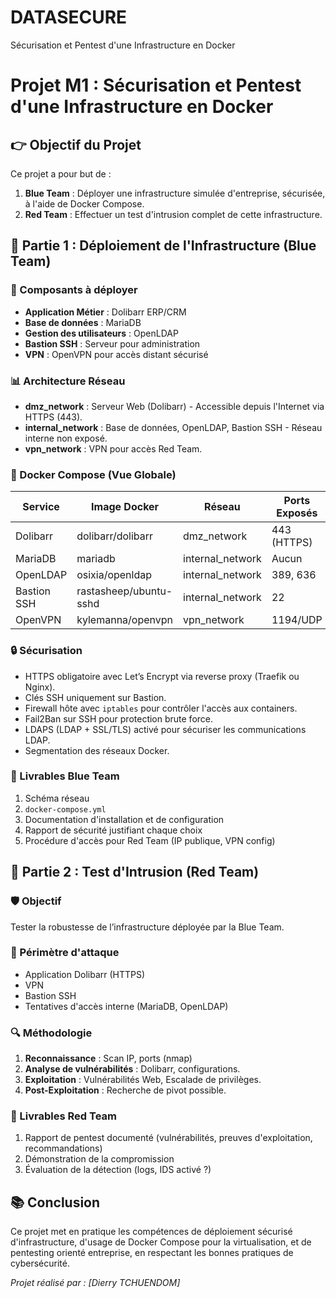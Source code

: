 # DATASECURE
Sécurisation et Pentest d'une Infrastructure en Docker
# Projet M1 : Sécurisation et Pentest d'une Infrastructure en Docker

## 👉 Objectif du Projet

Ce projet a pour but de :

1. **Blue Team** : Déployer une infrastructure simulée d'entreprise, sécurisée, à l'aide de Docker Compose.
2. **Red Team** : Effectuer un test d'intrusion complet de cette infrastructure.

## 🔧 Partie 1 : Déploiement de l'Infrastructure (Blue Team)

### 🔹 Composants à déployer

* **Application Métier** : Dolibarr ERP/CRM
* **Base de données** : MariaDB
* **Gestion des utilisateurs** : OpenLDAP
* **Bastion SSH** : Serveur pour administration
* **VPN** : OpenVPN pour accès distant sécurisé

### 📊 Architecture Réseau

* **dmz\_network** : Serveur Web (Dolibarr) - Accessible depuis l'Internet via HTTPS (443).
* **internal\_network** : Base de données, OpenLDAP, Bastion SSH - Réseau interne non exposé.
* **vpn\_network** : VPN pour accès Red Team.

### 📁 Docker Compose (Vue Globale)

| Service     | Image Docker           | Réseau            | Ports Exposés |
| ----------- | ---------------------- | ----------------- | ------------- |
| Dolibarr    | dolibarr/dolibarr      | dmz\_network      | 443 (HTTPS)   |
| MariaDB     | mariadb                | internal\_network | Aucun         |
| OpenLDAP    | osixia/openldap        | internal\_network | 389, 636      |
| Bastion SSH | rastasheep/ubuntu-sshd | internal\_network | 22            |
| OpenVPN     | kylemanna/openvpn      | vpn\_network      | 1194/UDP      |

### 🔒 Sécurisation

* HTTPS obligatoire avec Let’s Encrypt via reverse proxy (Traefik ou Nginx).
* Clés SSH uniquement sur Bastion.
* Firewall hôte avec `iptables` pour contrôler l'accès aux containers.
* Fail2Ban sur SSH pour protection brute force.
* LDAPS (LDAP + SSL/TLS) activé pour sécuriser les communications LDAP.
* Segmentation des réseaux Docker.

### 📅 Livrables Blue Team

1. Schéma réseau
2. `docker-compose.yml`
3. Documentation d'installation et de configuration
4. Rapport de sécurité justifiant chaque choix
5. Procédure d'accès pour Red Team (IP publique, VPN config)

## 🔧 Partie 2 : Test d'Intrusion (Red Team)

### 🛡️ Objectif

Tester la robustesse de l’infrastructure déployée par la Blue Team.

### 🔹 Périmètre d'attaque

* Application Dolibarr (HTTPS)
* VPN
* Bastion SSH
* Tentatives d'accès interne (MariaDB, OpenLDAP)

### 🔍 Méthodologie

1. **Reconnaissance** : Scan IP, ports (nmap)
2. **Analyse de vulnérabilités** : Dolibarr, configurations.
3. **Exploitation** : Vulnérabilités Web, Escalade de privilèges.
4. **Post-Exploitation** : Recherche de pivot possible.

### 📅 Livrables Red Team

1. Rapport de pentest documenté (vulnérabilités, preuves d'exploitation, recommandations)
2. Démonstration de la compromission
3. Évaluation de la détection (logs, IDS activé ?)

## 📚 Conclusion

Ce projet met en pratique les compétences de déploiement sécurisé d'infrastructure, d'usage de Docker Compose pour la virtualisation, et de pentesting orienté entreprise, en respectant les bonnes pratiques de cybersécurité.


*Projet réalisé par : \[Dierry TCHUENDOM]*
